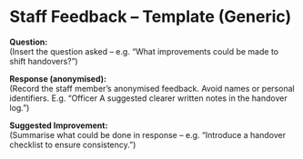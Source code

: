 # Staff Feedback – Template (Generic)  



**Question:**  
(Insert the question asked – e.g. “What improvements could be made to shift handovers?”)  

**Response (anonymised):**  
(Record the staff member’s anonymised feedback. Avoid names or personal identifiers. E.g. “Officer A suggested clearer written notes in the handover log.”)  

**Suggested Improvement:**  
(Summarise what could be done in response – e.g. “Introduce a handover checklist to ensure consistency.”)  


